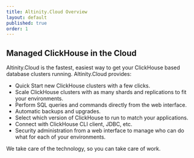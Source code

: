 ```yaml
---
title: Altinity.Cloud Overview
layout: default
published: true
order: 1
---
```


## Managed ClickHouse in the Cloud

Altinity.Cloud is the fastest, easiest way to get your ClickHouse based database clusters running.  Altinity.Cloud provides:

* Quick Start new ClickHouse clusters with a few clicks.
* Scale ClickHouse clusters with as many shards and replications to fit your environments.
* Perform SQL queries and commands directly from the web interface.
* Automatic backups and upgrades.
* Select which version of ClickHouse to run to match your applications.
* Connect with ClickHouse CLI client, JDBC, etc.
* Security administration from a web interface to manage who can do what for each of your environments.

We take care of the technology, so you can take care of work.
